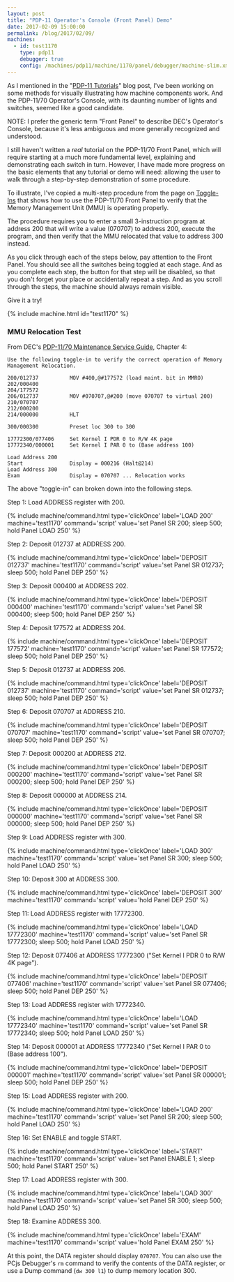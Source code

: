 ```yaml
---
layout: post
title: "PDP-11 Operator's Console (Front Panel) Demo"
date: 2017-02-09 15:00:00
permalink: /blog/2017/02/09/
machines:
  - id: test1170
    type: pdp11
    debugger: true
    config: /machines/pdp11/machine/1170/panel/debugger/machine-slim.xml
---
```


As I mentioned in the "[PDP-11 Tutorials](/blog/2017/01/03/)" blog post, I've been working on
some methods for visually illustrating how machine components work.  And the PDP-11/70 Operator's Console,
with its daunting number of lights and switches, seemed like a good candidate.

NOTE: I prefer the generic term "Front Panel" to describe DEC's Operator's Console, because it's less ambiguous and
more generally recognized and understood.

I still haven't written a *real* tutorial on the PDP-11/70 Front Panel, which will require starting at a much more
fundamental level, explaining and demonstrating each switch in turn.  However, I have made more progress on the basic
elements that any tutorial or demo will need: allowing the user to walk through a step-by-step demonstration of some
procedure.

To illustrate, I've copied a multi-step procedure from the page on [Toggle-Ins](/machines/dec/pdp11/1170/panel/debugger/#toggle-ins)
that shows how to use the PDP-11/70 Front Panel to verify that the Memory Management Unit (MMU) is operating properly.

The procedure requires you to enter a small 3-instruction program at address 200 that will write a value (070707) to
address 200, execute the program, and then verify that the MMU relocated that value to address 300 instead.

As you click through each of the steps below, pay attention to the Front Panel.  You should see all the switches being
toggled at each stage.  And as you complete each step, the button for that step will be disabled, so that you don't
forget your place or accidentally repeat a step.  And as you scroll through the steps, the machine should always remain
visible.

Give it a try!

{% include machine.html id="test1170" %}

### MMU Relocation Test

From DEC's [PDP-11/70 Maintenance Service Guide](https://1drv.ms/b/s!ArcO_mFRe1Z9gp5EUrgOBIlXswxuQg),
Chapter 4:

	Use the following toggle-in to verify the correct operation of Memory Management Relocation.
	
	200/012737          MOV #400,@#177572 (load maint. bit in MMRO)
	202/000400
	204/177572
	206/012737          MOV #070707,@#200 (move 070707 to virtual 200)
	210/070707
	212/000200
	214/000000          HLT
	
	300/000300          Preset loc 300 to 300
	
	17772300/077406     Set Kernel I PDR 0 to R/W 4K page
	17772340/000001     Set Kernel I PAR 0 to (Base address 100)
	
	Load Address 200
	Start               Display = 000216 (Halt@214)
	Load Address 300
	Exam                Display = 070707 ... Relocation works

The above "toggle-in" can broken down into the following steps.

Step 1: Load ADDRESS register with 200.

{% include machine/command.html type='clickOnce' label='LOAD 200' machine='test1170' command='script' value='set Panel SR 200; sleep 500; hold Panel LOAD 250' %}

Step 2: Deposit 012737 at ADDRESS 200.

{% include machine/command.html type='clickOnce' label='DEPOSIT 012737' machine='test1170' command='script' value='set Panel SR 012737; sleep 500; hold Panel DEP 250' %}

Step 3: Deposit 000400 at ADDRESS 202.

{% include machine/command.html type='clickOnce' label='DEPOSIT 000400' machine='test1170' command='script' value='set Panel SR 000400; sleep 500; hold Panel DEP 250' %}

Step 4: Deposit 177572 at ADDRESS 204.

{% include machine/command.html type='clickOnce' label='DEPOSIT 177572' machine='test1170' command='script' value='set Panel SR 177572; sleep 500; hold Panel DEP 250' %}

Step 5: Deposit 012737 at ADDRESS 206.

{% include machine/command.html type='clickOnce' label='DEPOSIT 012737' machine='test1170' command='script' value='set Panel SR 012737; sleep 500; hold Panel DEP 250' %}

Step 6: Deposit 070707 at ADDRESS 210.

{% include machine/command.html type='clickOnce' label='DEPOSIT 070707' machine='test1170' command='script' value='set Panel SR 070707; sleep 500; hold Panel DEP 250' %}

Step 7: Deposit 000200 at ADDRESS 212.

{% include machine/command.html type='clickOnce' label='DEPOSIT 000200' machine='test1170' command='script' value='set Panel SR 000200; sleep 500; hold Panel DEP 250' %}

Step 8: Deposit 000000 at ADDRESS 214.

{% include machine/command.html type='clickOnce' label='DEPOSIT 000000' machine='test1170' command='script' value='set Panel SR 000000; sleep 500; hold Panel DEP 250' %}

Step 9: Load ADDRESS register with 300.

{% include machine/command.html type='clickOnce' label='LOAD 300' machine='test1170' command='script' value='set Panel SR 300; sleep 500; hold Panel LOAD 250' %}

Step 10: Deposit 300 at ADDRESS 300.

{% include machine/command.html type='clickOnce' label='DEPOSIT 300' machine='test1170' command='script' value='hold Panel DEP 250' %}

Step 11: Load ADDRESS register with 17772300.

{% include machine/command.html type='clickOnce' label='LOAD 17772300' machine='test1170' command='script' value='set Panel SR 17772300; sleep 500; hold Panel LOAD 250' %}

Step 12: Deposit 077406 at ADDRESS 17772300 ("Set Kernel I PDR 0 to R/W 4K page").

{% include machine/command.html type='clickOnce' label='DEPOSIT 077406' machine='test1170' command='script' value='set Panel SR 077406; sleep 500; hold Panel DEP 250' %}

Step 13: Load ADDRESS register with 17772340.

{% include machine/command.html type='clickOnce' label='LOAD 17772340' machine='test1170' command='script' value='set Panel SR 17772340; sleep 500; hold Panel LOAD 250' %}

Step 14: Deposit 000001 at ADDRESS 17772340 ("Set Kernel I PAR 0 to (Base address 100").

{% include machine/command.html type='clickOnce' label='DEPOSIT 000001' machine='test1170' command='script' value='set Panel SR 000001; sleep 500; hold Panel DEP 250' %}

Step 15: Load ADDRESS register with 200.

{% include machine/command.html type='clickOnce' label='LOAD 200' machine='test1170' command='script' value='set Panel SR 200; sleep 500; hold Panel LOAD 250' %}

Step 16: Set ENABLE and toggle START.

{% include machine/command.html type='clickOnce' label='START' machine='test1170' command='script' value='set Panel ENABLE 1; sleep 500; hold Panel START 250' %}

Step 17: Load ADDRESS register with 300.

{% include machine/command.html type='clickOnce' label='LOAD 300' machine='test1170' command='script' value='set Panel SR 300; sleep 500; hold Panel LOAD 250' %}

Step 18: Examine ADDRESS 300.

{% include machine/command.html type='clickOnce' label='EXAM' machine='test1170' command='script' value='hold Panel EXAM 250' %}

At this point, the DATA register should display `070707`.  You can also use the PCjs Debugger's `rm` command to verify
the contents of the DATA register, or use a Dump command (`dw 300 l1`) to dump memory location 300.
